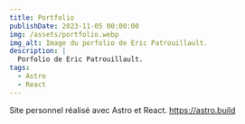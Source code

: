 ```yaml
---
title: Portfolio
publishDate: 2023-11-05 00:00:00
img: /assets/portfolio.webp
img_alt: Image du porfolio de Eric Patrouillault.
description: |
  Porfolio de Eric Patrouillault.
tags:
  - Astro
  - React
---
```


Site personnel réalisé avec Astro et React.
https://astro.build

```

```
